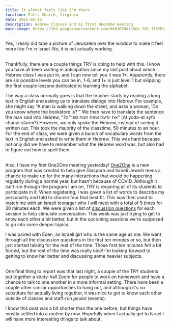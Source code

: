 ```yaml
---
title: It almost feels like I'm there
location: Falls Church, Virginia
date: 2021-02-15
description: Hebrew Classes and my first One2One meeting
main-image: https://lh3.googleusercontent.com/dk6JDFOdiJGGx-7dC_f4SYBs_N4aFRDpK9LKgRvz6DKVHwqupCtY1FWfm42iEtvG_E3VTgZY_hvCvL4OuMtErw6rn1m2JT2VBIuj1KXMVHf5vUS3d45GnYlbMf8oeygmKVlGOkVyng=w2400
---
```


Yes, I really did tape a picture of Jerusalem over the window to make it feel more like I'm in Israel. No, it is not actually working. <br><br>

Thankfully, there are a couple things TRY is doing to help with this. I know you have all been waiting in anticipation since my last post about which Hebrew class I was put in, and I can now tell you it was 1+. Apparently, there are six possible levels you can be in, 1-6, and 1+ is just level 1 but skipping the first couple lessons dedicated to learning the alphabet.

The way a class normally goes is that the teacher starts by reading a long text in English and asking us to translate dialoge into Hebrew. For example, she might say "A man is walking down the street, and asks a woman, 'Do you know where the bookstore is?'" We then have to translate the sentence the man said into Hebrew, "?את יודעת איפה חנות ספר׳ם" (At yoda-at ayfo chanut sfarim?) However, we only spoke the Hebrew, instead of seeing it written out. This took the majority of the classtime, 50 minutes to an hour. For the end of class, we were given a bunch of vocabulary words from the text in English and asked to write them in Hebrew. This was hard because not only did we have to remember what the Hebrew word was, but also had to figure out how to spell them. <br><br>

Also, I have my first One2One meeting yesterday! [One2One](https://www.one2one.org.il/) is a new program that was created to help give Diaspora and Israeli Jewish teens a chance to make up for the many interactions that would be happening regularly during a normal year, but hasn't because of COVID. Although it isn't run through the program I am on, TRY is requiring all of its students to participate in it. When registering, I was given a list of words to describe my personality and told to choose four that best fit. This was then used to match me with an Israeli teenager who I will meet with a total of 5 times for 30 minutes each. We were given a list of [discussion questions](https://www.one2one.org.il/content-all) for each session to help stimulate conversation. This week was just trying to get to know each other a bit better, but in the upcoming sessions we're supposed to go into some deeper topics.

I was paired with Eden, an Israeli girl who is the same age as me. We went through all the discussion questions in the first ten minutes or so, but then just started talking for the rest of the time. Those first ten minutes felt a bit forced, but the rest of the time was really nice! I'm looking forward to getting to know her better and discussing some heavier subjects. <br><br>

One final thing to report was that last night, a couple of the TRY students put together a study-hall Zoom for people to work on homework and have a chance to talk to one another in a more informal setting. There have been a couple other similar opportunities to hang out, and although it's no substitute for actually living together, it was nice to get to know each other outside of classes and staff-run *peulot* (events).

I know this post was a bit shorter than the one before, but things have mostly settled into a routine by now. Hopefully when I actually get to Israel I will have more interesting things to talk about.